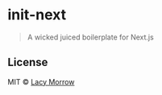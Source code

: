# init-next 

> A wicked juiced boilerplate for Next.js


## License

MIT © [Lacy Morrow](https://lacymorrow.com)
